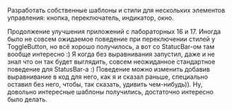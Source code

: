 Разработать собственные шаблоны и стили для нескольких элементов управления:
кнопка, переключатель, индикатор, окно.

Продолжение улучшения приложений с лабораторных 16 и 17. Иногда было не совсем ожидаемое поведение при переключении стилей у ToggleButton, но всё хорошо получилось, а вот со StatucBar-ом 
там вообще интересно :) Я когда без выравнивания запустил, даже и не знал что он так будет выглядить, совсем неожиданное стандартное поведение для StatusBar-a :) Поведение можно изменить 
добавив выравнивание в код для него, как я и сказал раньше, специально оставил без него, чтобы, так сказать, удивить чем-нибудь)). Ну, довольно интересные шаблоны получились, достаточно интересно было делать.
